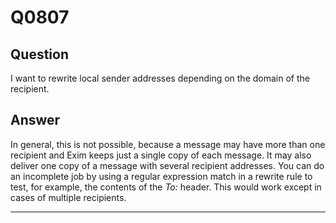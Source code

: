 Q0807
=====

Question
--------

I want to rewrite local sender addresses depending on the domain of the
recipient.

Answer
------

In general, this is not possible, because a message may have more than
one recipient and Exim keeps just a single copy of each message. It may
also deliver one copy of a message with several recipient addresses. You
can do an incomplete job by using a regular expression match in a
rewrite rule to test, for example, the contents of the *To:* header.
This would work except in cases of multiple recipients.

* * * * *
